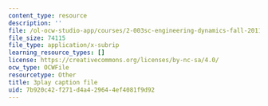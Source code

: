 ```yaml
---
content_type: resource
description: ''
file: /ol-ocw-studio-app/courses/2-003sc-engineering-dynamics-fall-2011/7b920c42f271d4a429644ef4081f9d92_lFedznDnPZc.srt
file_size: 74115
file_type: application/x-subrip
learning_resource_types: []
license: https://creativecommons.org/licenses/by-nc-sa/4.0/
ocw_type: OCWFile
resourcetype: Other
title: 3play caption file
uid: 7b920c42-f271-d4a4-2964-4ef4081f9d92
---
```

